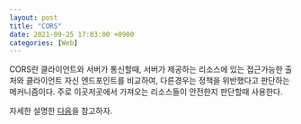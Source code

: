 ```yaml
---
layout: post
title: "CORS"
date: 2021-09-25 17:03:00 +0900
categories: [Web]
---
```


CORS란 클라이언트와 서버가 통신할때, 서버가 제공하는 리소스에 있는 접근가능한 출처와 클라이언트 자신 엔드포인트를 비교하여, 다른경우는 정책을 위반했다고 판단하는 메커니즘이다. 주로 이곳저곳에서 가져오는 리소스들이 안전한지 판단할때 사용한다.

자세한 설명한 [다음](https://evan-moon.github.io/2020/05/21/about-cors/)을 참고하자.
